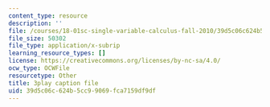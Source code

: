 ```yaml
---
content_type: resource
description: ''
file: /courses/18-01sc-single-variable-calculus-fall-2010/39d5c06c624b5cc99069fca7159df9df_TpWQlKHPyJ4.vtt
file_size: 50302
file_type: application/x-subrip
learning_resource_types: []
license: https://creativecommons.org/licenses/by-nc-sa/4.0/
ocw_type: OCWFile
resourcetype: Other
title: 3play caption file
uid: 39d5c06c-624b-5cc9-9069-fca7159df9df
---
```

